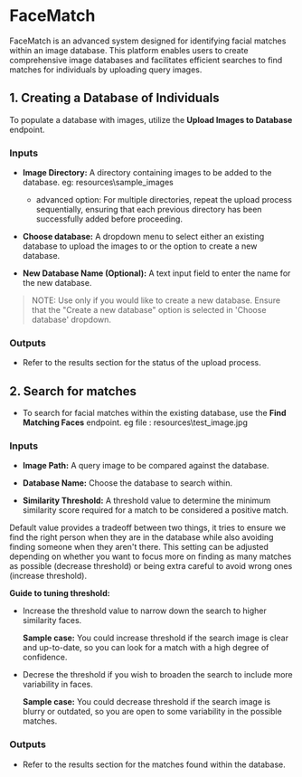 # FaceMatch

FaceMatch is an advanced system designed for identifying facial matches within an image database. This platform enables users to create comprehensive image databases and facilitates efficient searches to find matches for individuals by uploading query images.

## 1. Creating a Database of Individuals

To populate a database with images, utilize the **Upload Images to Database** endpoint.

### Inputs

- **Image Directory:** A directory containing images to be added to the database. eg: resources\sample_images

    - advanced option: For multiple directories, repeat the upload process sequentially, ensuring that each previous directory has been successfully added before proceeding.

- **Choose database:** A dropdown menu to select either an existing database to upload the images to or the option to create a new database.

- **New Database Name (Optional):** A text input field to enter the name for the new database. 

> NOTE: 
> Use only if you would like to create a new database.
> Ensure that the "Create a new database" option is selected in 'Choose database' dropdown.

### Outputs

- Refer to the results section for the status of the upload process.

## 2. Search for matches 

- To search for facial matches within the existing database, use the **Find Matching Faces** endpoint. 
   eg file : resources\test_image.jpg

### Inputs

- **Image Path:** A query image to be compared against the database.

- **Database Name:** Choose the database to search within.

- **Similarity Threshold:** A threshold value to determine the minimum similarity score required for a match to be considered a positive match. 

Default value provides a tradeoff between two things, it tries to ensure we find the right person when they are in the database while also avoiding finding someone when they aren't there.  This setting can be adjusted depending on whether you want to focus more on finding as many matches as possible (decrease threshold) or being extra careful to avoid wrong ones (increase threshold).


**Guide to tuning threshold:** 
- Increase the threshold value to narrow down the search to higher similarity faces. 

   **Sample case:** You could increase threshold if the search image is clear and up-to-date, so you can look for a match with a high degree of confidence.

- Decrese the threshold if you wish to broaden the search to include more variability in faces. 

    **Sample case:** You could decrease threshold if the search image is blurry or outdated, so you are open to some variability in the possible matches.

### Outputs 

- Refer to the results section for the matches found within the database.
